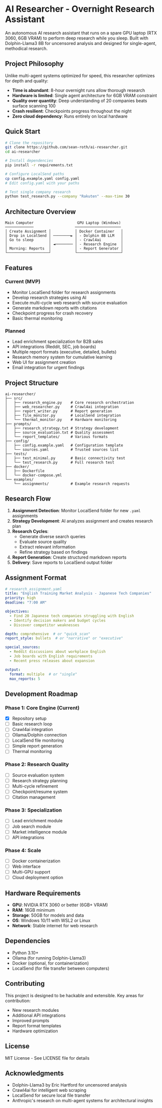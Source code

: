 # AI Researcher - Overnight Research Assistant

An autonomous AI research assistant that runs on a spare GPU laptop (RTX 3060, 6GB VRAM) to perform deep research while you sleep. Built with Dolphin-Llama3 8B for uncensored analysis and designed for single-agent, methodical research.

## Project Philosophy

Unlike multi-agent systems optimized for speed, this researcher optimizes for depth and quality:
- **Time is abundant**: 8-hour overnight runs allow thorough research
- **Hardware is limited**: Single agent architecture for 6GB VRAM constraint  
- **Quality over quantity**: Deep understanding of 20 companies beats surface scanning 100
- **Crash resilient**: Checkpoints progress throughout the night
- **Zero cloud dependency**: Runs entirely on local hardware

## Quick Start

```bash
# Clone the repository
git clone https://github.com/sean-roth/ai-researcher.git
cd ai-researcher

# Install dependencies
pip install -r requirements.txt

# Configure LocalSend paths
cp config.example.yaml config.yaml
# Edit config.yaml with your paths

# Test single company research
python test_research.py --company "Rakuten" --max-time 30
```

## Architecture Overview

```
Main Computer                    GPU Laptop (Windows)
─────────────                   ─────────────────────
│ Create Assignment │           │ Docker Container   │
│ Drop in LocalSend │ ────────► │ - Dolphin 8B LLM   │
│ Go to sleep       │           │ - Crawl4ai         │
│                   │ ◄──────── │ - Research Engine  │
│ Morning: Reports  │           │ - Report Generator │
└───────────────────┘           └────────────────────┘
```

## Features

### Current (MVP)
- Monitor LocalSend folder for research assignments
- Develop research strategies using AI
- Execute multi-cycle web research with source evaluation
- Generate markdown reports with citations
- Checkpoint progress for crash recovery
- Basic thermal monitoring

### Planned
- Lead enrichment specialization for B2B sales
- API integrations (Reddit, SEC, job boards)
- Multiple report formats (executive, detailed, bullets)
- Research memory system for cumulative learning
- Web UI for assignment creation
- Email integration for urgent findings

## Project Structure

```
ai-researcher/
├── src/
│   ├── research_engine.py    # Core research orchestration
│   ├── web_researcher.py     # Crawl4ai integration
│   ├── report_writer.py      # Report generation
│   ├── file_monitor.py       # LocalSend integration
│   └── thermal_monitor.py    # Hardware monitoring
├── prompts/
│   ├── research_strategy.txt # Strategy development
│   ├── source_evaluation.txt # Quality assessment
│   └── report_templates/     # Various formats
├── config/
│   ├── config.example.yaml   # Configuration template
│   └── sources.yaml          # Trusted sources list
├── tests/
│   ├── test_minimal.py       # Basic connectivity test
│   └── test_research.py      # Full research test
├── docker/
│   ├── Dockerfile
│   └── docker-compose.yml
└── examples/
    └── assignments/          # Example research requests
```

## Research Flow

1. **Assignment Detection**: Monitor LocalSend folder for new `.yaml` assignments
2. **Strategy Development**: AI analyzes assignment and creates research plan
3. **Research Cycles**:
   - Generate diverse search queries
   - Evaluate source quality
   - Extract relevant information
   - Refine strategy based on findings
4. **Report Generation**: Create structured markdown reports
5. **Delivery**: Save reports to LocalSend output folder

## Assignment Format

```yaml
# research_assignment.yaml
title: "English Training Market Analysis - Japanese Tech Companies"
priority: high
deadline: "7:00 AM"

objectives:
  - Find 20 Japanese tech companies struggling with English
  - Identify decision makers and budget cycles
  - Discover competitor weaknesses

depth: comprehensive  # or "quick_scan"
report_style: bullets  # or "narrative" or "executive"

special_sources:
  - Reddit discussions about workplace English
  - Job boards with English requirements
  - Recent press releases about expansion

output:
  format: multiple  # or "single"
  max_reports: 5
```

## Development Roadmap

### Phase 1: Core Engine (Current)
- [x] Repository setup
- [ ] Basic research loop
- [ ] Crawl4ai integration  
- [ ] Ollama/Dolphin connection
- [ ] LocalSend file monitoring
- [ ] Simple report generation
- [ ] Thermal monitoring

### Phase 2: Research Quality
- [ ] Source evaluation system
- [ ] Research strategy planning
- [ ] Multi-cycle refinement
- [ ] Checkpoint/resume system
- [ ] Citation management

### Phase 3: Specialization
- [ ] Lead enrichment module
- [ ] Job search module
- [ ] Market intelligence module
- [ ] API integrations

### Phase 4: Scale
- [ ] Docker containerization
- [ ] Web interface
- [ ] Multi-GPU support
- [ ] Cloud deployment option

## Hardware Requirements

- **GPU**: NVIDIA RTX 3060 or better (6GB+ VRAM)
- **RAM**: 16GB minimum
- **Storage**: 50GB for models and data
- **OS**: Windows 10/11 with WSL2 or Linux
- **Network**: Stable internet for web research

## Dependencies

- Python 3.10+
- Ollama (for running Dolphin-Llama3)
- Docker (optional, for containerization)
- LocalSend (for file transfer between computers)

## Contributing

This project is designed to be hackable and extensible. Key areas for contribution:
- New research modules
- Additional API integrations
- Improved prompts
- Report format templates
- Hardware optimization

## License

MIT License - See LICENSE file for details

## Acknowledgments

- Dolphin-Llama3 by Eric Hartford for uncensored analysis
- Crawl4ai for intelligent web scraping
- LocalSend for secure local file transfer
- Anthropic's research on multi-agent systems for architectural insights

